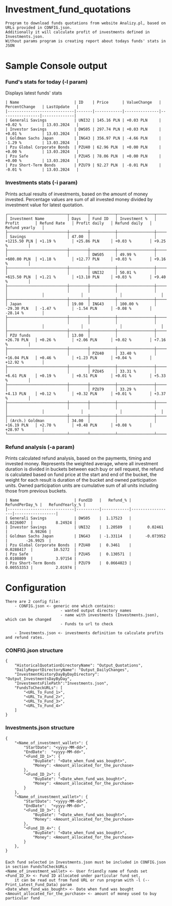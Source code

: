 # Investment_fund_quotations
    Program to download funds quotations from website Analizy.pl, based on URLs provided in CONFIG.json.
    Additionally it will calculate profit of investments defined in Investments.json.
    Without params program is creating report about todays funds' stats in JSON

# Sample Console output
### Fund's stats for today (-l param)

Displays latest funds' stats

    | Name                        | ID    | Price      | ValueChange   | PercentChange   | LastUpdate   |
    |-----------------------------|-------|------------|---------------|-----------------|--------------|
    | Generali Savings            | UNI32 | 145.16 PLN | +0.03 PLN     | +0.02 %         | 13.03.2024   |
    | Investor Savings            | DWS05 | 297.74 PLN | +0.03 PLN     | +0.01 %         | 13.03.2024   |
    | Goldman Sachs Japan         | ING43 | 356.97 PLN | -4.66 PLN     | -1.29 %         | 13.03.2024   |
    | Pzu Global Corporate Bonds  | PZU40 | 62.96 PLN  | +0.00 PLN     | +0.00 %         | 13.03.2024   |
    | Pzu Safe                    | PZU45 | 78.06 PLN  | +0.00 PLN     | +0.00 %         | 13.03.2024   |
    | Pzu Short-Term Bonds        | PZU79 | 92.27 PLN  | -0.01 PLN     | -0.01 %         | 13.03.2024   |

### Investments stats (-i param)

Prints actual results of investments,
based on the amount of money invested. Percentage values are sum of all invested money
divided by investment value for latest quotation.

    ┌──────────────────────────┬────────┬───────────┬────────────────┬──────────────┬───────────────┬────────────────┬────────────────┬─────────────────┐
    │ Investment Name          │ Days   │ Fund ID   │ Investment %   │ Profit       │ Refund Rate   │ Profit daily   │ Refund daily   │ Refund yearly   │
    ├──────────────────────────┼────────┼───────────┼────────────────┼──────────────┼───────────────┼────────────────┼────────────────┼─────────────────┤
    │ Savings                  │ 47.00  │           │                │ +1215.50 PLN │ +1.19 %       │ +25.86 PLN     │ +0.03 %        │ +9.25 %         │
    ├──────────────────────────┼────────┼───────────┼────────────────┼──────────────┼───────────────┼────────────────┼────────────────┼─────────────────┤
    │                          │        │ DWS05     │ 49.99 %        │ +600.00 PLN  │ +1.18 %       │ +12.77 PLN     │ +0.03 %        │ +9.16 %         │
    ├──────────────────────────┼────────┼───────────┼────────────────┼──────────────┼───────────────┼────────────────┼────────────────┼─────────────────┤
    │                          │        │ UNI32     │ 50.01 %        │ +615.50 PLN  │ +1.21 %       │ +13.10 PLN     │ +0.03 %        │ +9.40 %         │
    ├──────────────────────────┼────────┼───────────┼────────────────┼──────────────┼───────────────┼────────────────┼────────────────┼─────────────────┤
    │                          │        │           │                │              │               │                │                │                 │
    ├──────────────────────────┼────────┼───────────┼────────────────┼──────────────┼───────────────┼────────────────┼────────────────┼─────────────────┤
    │ Japan                    │ 19.00  │ ING43     │ 100.00 %       │ -29.30 PLN   │ -1.47 %       │ -1.54 PLN      │ -0.08 %        │ -28.14 %        │
    ├──────────────────────────┼────────┼───────────┼────────────────┼──────────────┼───────────────┼────────────────┼────────────────┼─────────────────┤
    │                          │        │           │                │              │               │                │                │                 │
    ├──────────────────────────┼────────┼───────────┼────────────────┼──────────────┼───────────────┼────────────────┼────────────────┼─────────────────┤
    │ PZU funds                │ 13.00  │           │                │ +26.78 PLN   │ +0.26 %       │ +2.06 PLN      │ +0.02 %        │ +7.16 %         │
    ├──────────────────────────┼────────┼───────────┼────────────────┼──────────────┼───────────────┼────────────────┼────────────────┼─────────────────┤
    │                          │        │ PZU40     │ 33.40 %        │ +16.04 PLN   │ +0.46 %       │ +1.23 PLN      │ +0.04 %        │ +12.92 %        │
    ├──────────────────────────┼────────┼───────────┼────────────────┼──────────────┼───────────────┼────────────────┼────────────────┼─────────────────┤
    │                          │        │ PZU45     │ 33.31 %        │ +6.61 PLN    │ +0.19 %       │ +0.51 PLN      │ +0.01 %        │ +5.33 %         │
    ├──────────────────────────┼────────┼───────────┼────────────────┼──────────────┼───────────────┼────────────────┼────────────────┼─────────────────┤
    │                          │        │ PZU79     │ 33.29 %        │ +4.13 PLN    │ +0.12 %       │ +0.32 PLN      │ +0.01 %        │ +3.37 %         │
    ├──────────────────────────┼────────┼───────────┼────────────────┼──────────────┼───────────────┼────────────────┼────────────────┼─────────────────┤
    │                          │        │           │                │              │               │                │                │                 │
    ├──────────────────────────┼────────┼───────────┼────────────────┼──────────────┼───────────────┼────────────────┼────────────────┼─────────────────┤
    │ (Arch.) Goldman          │ 34.00  │           │                │ +16.19 PLN   │ +2.70 %       │ +0.48 PLN      │ +0.08 %        │ +28.97 %        │
    └──────────────────────────┴────────┴───────────┴────────────────┴──────────────┴───────────────┴────────────────┴────────────────┴─────────────────┘

### Refund analysis (-a param)

Prints calculated refund analysis,
based on the payments, timing and invested money. Represents the weighted average,
where all investment duration is divided in buckets between each buy or sell request,
the refund is calculated based on fund price at the start and end of the bucket, 
the weight for each result is duration of the bucket and owned participation units.
Owned participation units are cumulative sum of all units including those from previous buckets.


    | Name                        | FundID   |   Refund_% |   RefundPerDay_% |   RefundYearly_% |
    |-----------------------------|----------|------------|------------------|------------------|
    | Generali Savings            | DWS05    |  1.17523   |       0.0226007  |          8.24924 |
    | Investor Savings            | UNI32    |  1.20589   |       0.02461    |          8.98266 |
    | Goldman Sachs Japan         | ING43    | -1.33114   |      -0.073952   |        -26.9925  |
    | Pzu Global Corporate Bonds  | PZU40    |  0.3461    |       0.0288417  |         10.5272  |
    | Pzu Safe                    | PZU45    |  0.130571  |       0.0108809  |          3.97154 |
    | Pzu Short-Term Bonds        | PZU79    |  0.0664023 |       0.00553353 |          2.01974 |

# Configuration
    There are 2 config file:
        - CONFIG.json <- generic one which contains:
                            - wanted output directory names
                            - name with investments (Investments.json), which can be changed
                            - Funds to url to check
        
        - Investments.json <- investments definition to calculate profits and refund rates.

### CONFIG.json structure
    {
        "HistoricalQuotationDirectoryName": "Output_Quotations",
        "DailyReportDirectoryName": "Output_DailyChanges",
        "InvestmentHistoryDayByDayDirectory": "Output_InvestmentsDayByDay",
        "InvestmentsFilePath":"Investments.json",
        "FundsToCheckURLs": [
            "<URL_To_Fund_1>",
            "<URL_To_Fund_2>",
            "<URL_To_Fund_3>",
            "<URL_To_Fund_4>"
        ]
    }

### Investments.json structure
    {
        "<Name_of_investment_wallet>": {
            "StartDate": "<yyyy-MM-dd>",
            "EndDate":  "<yyyy-MM-dd>",
            "<Fund_ID_1>": {
                "BuyDate": "<Date_when_fund_was_bought>",
                "Money": <Amount_allocated_for_the_purchase>
            },
            "<Fund_ID_2>": {
                "BuyDate": "<Date_when_fund_was_bought>",
                "Money": <Amount_allocated_for_the_purchase>
            }
        },
        "<Name_of_investment_wallet>": {
            "StartDate": "<yyyy-MM-dd>",
            "EndDate":  "<yyyy-MM-dd>",
            "<Fund_ID_3>": {
                "BuyDate": "<Date_when_fund_was_bought>",
                "Money": <Amount_allocated_for_the_purchase>
            },
            "<Fund_ID_4>": {
                "BuyDate": "<Date_when_fund_was_bought>",
                "Money": <Amount_allocated_for_the_purchase>
            }
        },
    }
###
    Each fund selected in Investments.json must be included in CONFIG.json in section FundsToCheckURLs
    <Name_of_investment_wallet> <- User friendly name of funds set 
    <Fund_ID_X> <- Fund ID allocated under particular fund set,
        it can be read out from fund URL or run program with -l (--Print_Latest_Fund_Data) param
    <Date_when_fund_was_bought> <- Date when fund was bought
    <Amount_allocated_for_the_purchase> <- amount of money used to buy particular fund